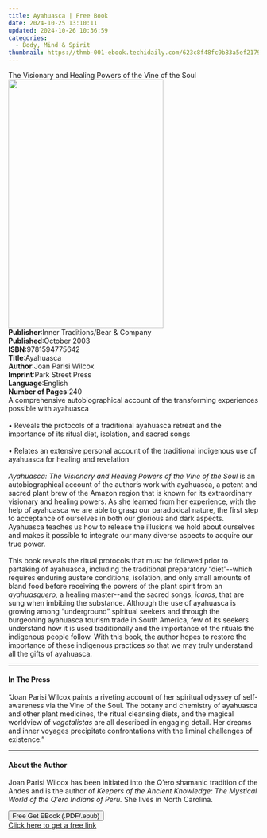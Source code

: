 ```yaml
---
title: Ayahuasca | Free Book
date: 2024-10-25 13:10:11
updated: 2024-10-26 10:36:59
categories:
  - Body, Mind & Spirit
thumbnail: https://thmb-001-ebook.techidaily.com/623c8f48fc9b83a5ef2179b5d1557ec6137640eb7fea6e14341a94943929f0d5.jpg
---
```

<main id="book-container">
  <div class="flex flex-col">
    <div class="book-brief flex-1 py-6 px-4 sm:p-6 md:py-10 md:px-8">
      <!-- brief-->
      <div class="book-brief-main">
        The Visionary and Healing Powers of the Vine of the Soul
      </div>
    </div>
    <div
      class="book-meta-info flex-1 grid gap-4 col-start-1 col-end-3 row-start-1 sm:mb-6 sm:grid-cols-4 lg:gap-6 lg:col-start-2 lg:row-end-6 lg:row-span-6 lg:mb-0"
    >
      <div
        class="book-meta-info-left place-content-center mt-4 p-4 text-sm leading-6 col-start-2 col-span-2 dark:text-slate-400"
      >
        <img
          class="w-full h-500 object-cover rounded-lg sm:h-255 sm:col-span-2 lg:col-span-full"
          src="https://img-001-ebook.techidaily.com/de1bc712eb69f39284a9084c22c0b9758328c60dba8397e75e2b424b1055dc94.jpg"
          alt=""
          width="312"
          height="500"
        />
      </div>
      <div
        class="book-meta-info-right mt-2 col-start-1 row-start-2 col-span-3 self-center"
      >
        <!-- meta data  -->
        <div class="flex flex-col px-4 md:px-8">
          <div class="flex-1">
            <strong>Publisher</strong>:<span class="px-2"
              >Inner Traditions/Bear &amp; Company</span
            >
          </div>
          <div class="flex-1">
            <strong>Published</strong>:<span class="px-2">October 2003</span>
          </div>
          <div class="flex-1">
            <strong>ISBN</strong>:<span class="px-2">9781594775642</span>
          </div>
          <div class="flex-1">
            <strong>Title</strong>:<span class="px-2">Ayahuasca</span>
          </div>
          <div class="flex-1">
            <strong>Author</strong>:<span class="px-2">Joan Parisi Wilcox</span>
          </div>
          <div class="flex-1">
            <strong>Imprint</strong>:<span class="px-2">Park Street Press</span>
          </div>
          <div class="flex-1">
            <strong>Language</strong>:<span class="px-2">English</span>
          </div>
          <div class="flex-1">
            <strong>Number of Pages</strong>:<span class="px-2">240</span>
          </div>
        </div>
      </div>
    </div>
    <div class="book-description flex-1 py-6 px-4 sm:p-6 md:py-10 md:px-8">
      <div class="book-description-main">
        <div accordion-content="" id="description">
          A comprehensive autobiographical account of the transforming
          experiences possible with ayahuasca<br /><br />• Reveals the protocols
          of a traditional ayahuasca retreat and the importance of its ritual
          diet, isolation, and sacred songs<br /><br />• Relates an extensive
          personal account of the traditional indigenous use of ayahuasca for
          healing and revelation<br /><br /><i
            >Ayahuasca: The Visionary and Healing Powers of the Vine of the Soul </i
          >is an autobiographical account of the author’s work with ayahuasca, a
          potent and sacred plant brew of the Amazon region that is known for
          its extraordinary visionary and healing powers. As she learned from
          her experience, with the help of ayahuasca we are able to grasp our
          paradoxical nature, the first step to acceptance of ourselves in both
          our glorious and dark aspects. Ayahuasca teaches us how to release the
          illusions we hold about ourselves and makes it possible to integrate
          our many diverse aspects to acquire our true power. <br /><br />This
          book reveals the ritual protocols that must be followed prior to
          partaking of ayahuasca, including the traditional preparatory
          “diet”--which requires enduring austere conditions, isolation, and
          only small amounts of bland food before receiving the powers of the
          plant spirit from an <i>ayahuasquero,</i> a healing master--and the
          sacred songs, <i>icaros</i>, that are sung when imbibing the
          substance. Although the use of ayahuasca is growing among
          “underground” spiritual seekers and through the burgeoning ayahuasca
          tourism trade in South America, few of its seekers understand how it
          is used traditionally and the importance of the rituals the indigenous
          people follow. With this book, the author hopes to restore the
          importance of these indigenous practices so that we may truly
          understand all the gifts of ayahuasca.
        </div>
        <div class="accordion-fader"></div>
      </div>
    </div>
    <div class="book-excerpts flex-1 py-6 px-4 sm:p-6 md:py-10 md:px-8">
      <!-- excerpts-->
      <div class="book-excerpts-main">
        <hr />
        <h4 class="placeholder placeholder-heading">
          <span>In The Press</span>
        </h4>
        <p>
          “Joan Parisi Wilcox paints a riveting account of her spiritual odyssey
          of self-awareness via the Vine of the Soul. The botany and chemistry
          of ayahuasca and other plant medicines, the ritual cleansing diets,
          and the magical worldview of <i>vegetalistas</i> are all described in
          engaging detail. Her dreams and inner voyages precipitate
          confrontations with the liminal challenges of existence.”
        </p>
      </div>
    </div>
    <div class="book-about-author flex-1 py-6 px-4 sm:p-6 md:py-10 md:px-8">
      <!-- about author-->
      <div class="book-main-author-main">
        <hr />
        <h4 class="placeholder placeholder-heading">
          <span>About the Author</span>
        </h4>
        <p>
          Joan Parisi Wilcox has been initiated into the Q’ero shamanic
          tradition of the Andes and is the author of
          <i
            >Keepers of the Ancient Knowledge: The Mystical World of the Q’ero
            Indians of Peru. </i
          >She lives in North Carolina.
        </p>
      </div>
    </div>
    <div class="book-free-get flex-1 py-6 px-4 sm:p-6 md:py-10 md:px-8">
      <button
        id="btn-free-get"
        class="bg-blue-500 hover:bg-blue-700 text-white font-bold py-2 px-4 rounded"
      >
        Free Get EBook (.PDF/.epub)
      </button>
      <div id="countdown-display" class="px-2 text-lg mt-2"></div>
      <a
        id="free-link"
        class="hidden bg-blue-500 hover:bg-blue-700 text-white font-bold py-2 px-4 rounded"
        href="https://www.ebooks.com/en-us/book/95783013/ayahuasca/joan-parisi-wilcox/"
        target="_blank"
        >Click here to get a free link</a
      >
    </div>
    <script>
      let countdownTime = 0;
      let countdownInterval = null;
      document
        .getElementById('btn-free-get')
        .addEventListener('click', startCountdown);
      function startCountdown() {
        countdownTime = new Date().getTime() + 60000 * 3;
        countdownInterval = setInterval(updateCountdown, 1000);
        document.getElementById('btn-free-get').disabled = true;
        document
          .getElementById('btn-free-get')
          .classList.add('bg-gray-500', 'cursor-not-allowed');
      }
      function updateCountdown() {
        let currentTime = new Date().getTime();
        let timeLeft = countdownTime - currentTime;
        let secondsLeft = Math.floor(timeLeft / 1000);
        document.getElementById('countdown-display').innerHTML =
          `Remaining time: ${secondsLeft} seconds.`;
        if (secondsLeft <= 0) {
          clearInterval(countdownInterval);
          document.getElementById('btn-free-get').classList.add('hidden');
          document.getElementById('free-link').classList.remove('hidden');
          document.getElementById('countdown-display').innerHTML = '';
        }
      }
    </script>
  </div>
</main>
